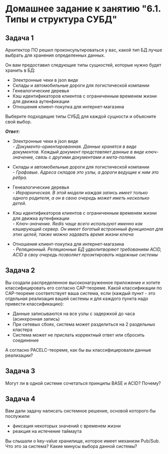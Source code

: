 # Домашнее задание к занятию "6.1. Типы и структура СУБД"

## Задача 1

Архитектор ПО решил проконсультироваться у вас, какой тип БД лучше выбрать для хранения определенных данных.

Он вам предоставил следующие типы сущностей, которые нужно будет хранить в БД:

+ Электронные чеки в json виде
+ Склады и автомобильные дороги для логистической компании
+ Генеалогические деревья
+ Кэш идентификаторов клиентов с ограниченным временем жизни для движка аутенфикации
+ Отношения клиент-покупка для интернет-магазина

Выберите подходящие типы СУБД для каждой сущности и объясните свой выбор.

*****Ответ:*****

+ Электронные чеки в json виде<br>
    \- *Документо-ориентированная. Данные хранятся в виде документов. Каждый документ представляет данные в виде ключ-значение, связь с другими документами и мета-полями.*

+ Склады и автомобильные дороги для логистической компании<br>
    \- *Графовые. Адреса складов это узлы, а дороги ведущие к ним это рёбра.*

+ Генеалогические деревья<br>
    \- *Иерархическая. В этой модели каждая запись имеет только одного родителя, а он в свою очередь может иметь несколько детей.*

+ Кэш идентификаторов клиентов с ограниченным временем жизни для движка аутенфикации<br>
    \- *Ключ-значение. Redis чаще всего используют именно как кэширующий сервер. Он имеет богатый встроенный функционал для этих целей, также можно задавать время жизни ключа*

+ Отношения клиент-покупка для интернет-магазина<br>
    \- *Реляционный. Реляционные БД удволитворяют требованиям ACID, ACID в своу очередь позволяет проэктировать надежные системы*

## Задача 2

Вы создали распределенное высоконагруженное приложение и хотите классифицировать его согласно CAP-теореме. Какой классификации по CAP-теореме соответствует ваша система, если (каждый пункт - это отдельная реализация вашей системы и для каждого пункта надо привести классификацию):

+ Данные записываются на все узлы с задержкой до часа (асинхронная запись)
+ При сетевых сбоях, система может разделиться на 2 раздельных кластера
+ Система может не прислать корректный ответ или сбросить соединение


А согласно PACELC-теореме, как бы вы классифицировали данные реализации?

## Задача 3

Могут ли в одной системе сочетаться принципы BASE и ACID? Почему?


## Задача 4

Вам дали задачу написать системное решение, основой которого бы послужили:

+ фиксация некоторых значений с временем жизни
+ реакция на истечение таймаута

Вы слышали о key-value хранилище, которое имеет механизм Pub/Sub. Что это за система? Какие минусы выбора данной системы?
